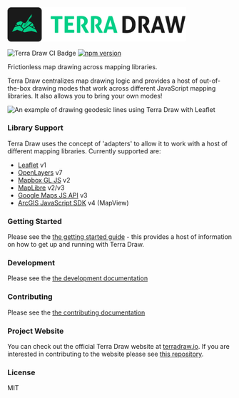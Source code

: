 <img src="./logo.png" alt="Terra Draw Logo" width="400"/>

![Terra Draw CI Badge](https://github.com/JamesLMilner/terra-draw/actions/workflows/ci.yml/badge.svg)
[![npm version](https://badge.fury.io/js/terra-draw.svg)](https://badge.fury.io/js/terra-draw)

Frictionless map drawing across mapping libraries.

Terra Draw centralizes map drawing logic and provides a host of out-of-the-box drawing modes that work across different JavaScript mapping libraries. It also allows you to bring your own modes!

![An example of drawing geodesic lines using Terra Draw with Leaflet](./readme.gif)

### Library Support

Terra Draw uses the concept of 'adapters' to allow it to work with a host of different mapping libraries. Currently supported are:

- [Leaflet](https://leafletjs.com/) v1
- [OpenLayers](https://openlayers.org/) v7
- [Mapbox GL JS](https://www.mapbox.com/mapbox-gljs) v2
- [MapLibre](https://maplibre.org/projects/maplibre-gl-js/) v2/v3
- [Google Maps JS API](https://developers.google.com/maps/documentation/javascript/overview) v3
- [ArcGIS JavaScript SDK](https://developers.arcgis.com/javascript/latest/) v4 (MapView)

### Getting Started

Please see the [the getting started guide](./guides/1.GETTING_STARTED.md) - this provides a host of information on how to get up and running with Terra Draw.

### Development

Please see the [the development documentation](./guides/6.DEVELOPMENT.md)

### Contributing

Please see the [the contributing documentation](./guides/CONTRIBUTING.md)

### Project Website

You can check out the official Terra Draw website at [terradraw.io](https://www.terradraw.io). If you are interested in contributing to the website please see [this repository](https://www.github.com/JamesLMilner/terra-draw-website).

### License

MIT
